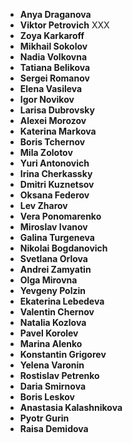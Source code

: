 
- **Anya Draganova**
- **Viktor Petrovich** XXX
- **Zoya Karkaroff**
- **Mikhail Sokolov**
- **Nadia Volkovna**
- **Tatiana Belikova**
- **Sergei Romanov**
- **Elena Vasileva**
- **Igor Novikov**
- **Larisa Dubrovsky**
- **Alexei Morozov**
- **Katerina Markova**
- **Boris Tchernov**
- **Mila Zolotov**
- **Yuri Antonovich**
- **Irina Cherkassky**
- **Dmitri Kuznetsov**
- **Oksana Federov**
- **Lev Zharov**
- **Vera Ponomarenko**
- **Miroslav Ivanov**
- **Galina Turgeneva**
- **Nikolai Bogdanovich**
- **Svetlana Orlova**
- **Andrei Zamyatin**
- **Olga Mirovna**
- **Yevgeny Polzin**
- **Ekaterina Lebedeva**
- **Valentin Chernov**
- **Natalia Kozlova**
- **Pavel Korolev**
- **Marina Alenko**
- **Konstantin Grigorev**
- **Yelena Varonin**
- **Rostislav Petrenko**
- **Daria Smirnova**
- **Boris Leskov**
- **Anastasia Kalashnikova**
- **Pyotr Gurin**
- **Raisa Demidova**